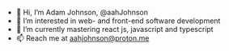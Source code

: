 - 👋 Hi, I’m Adam Johnson, @aahJohnson
- 👀 I’m interested in web- and front-end software development
- 🌱 I’m currently mastering react js, javascript and typescript
- 📫 Reach me at aahjohnson@proton.me

<!---
aahJohnson/aahJohnson is a ✨ special ✨ repository because its `README.md` (this file) appears on your GitHub profile.
You can click the Preview link to take a look at your changes.
--->
